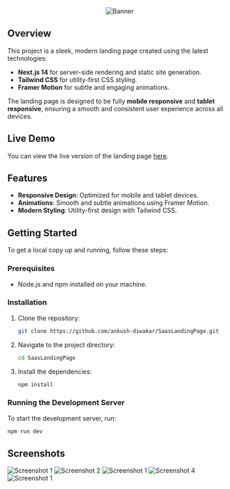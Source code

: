 <div align="center">
    <img src="https://media.discordapp.net/attachments/1071017991203991604/1280413861698080778/Screenshot_114.png?ex=66d7fdd5&is=66d6ac55&hm=345aa2a80de4b61390c9c3d457888afc1a09e7b4d48554961a966fb0b65ef097&=&format=webp&quality=lossless&width=1178&height=662" alt="Banner" />
</div>

## Overview

This project is a sleek, modern landing page created using the latest technologies:

- **Next.js 14** for server-side rendering and static site generation.
- **Tailwind CSS** for utility-first CSS styling.
- **Framer Motion** for subtle and engaging animations.

The landing page is designed to be fully **mobile responsive** and **tablet responsive**, ensuring a smooth and consistent user experience across all devices.

## Live Demo

You can view the live version of the landing page [here](https://saas-landing-page-three-virid.vercel.app/).

## Features

- **Responsive Design**: Optimized for mobile and tablet devices.
- **Animations**: Smooth and subtle animations using Framer Motion.
- **Modern Styling**: Utility-first design with Tailwind CSS.

## Getting Started

To get a local copy up and running, follow these steps:

### Prerequisites

- Node.js and npm installed on your machine.

### Installation

1. Clone the repository:
    ```bash
    git clone https://github.com/ankush-diwakar/SaasLandingPage.git
    ```
2. Navigate to the project directory:
    ```bash
    cd SaasLandingPage
    ```
3. Install the dependencies:
    ```bash
    npm install
    ```
### Running the Development Server

To start the development server, run:
```bash
npm run dev
```
## Screenshots
<img src="https://media.discordapp.net/attachments/1071017991203991604/1280413861698080778/Screenshot_114.png?ex=66d7fdd5&is=66d6ac55&hm=345aa2a80de4b61390c9c3d457888afc1a09e7b4d48554961a966fb0b65ef097&=&format=webp&quality=lossless&width=1178&height=662" alt="Screenshot 1"/>
<img src="https://media.discordapp.net/attachments/1071017991203991604/1280413859135623260/Screenshot_116.png?ex=66d7fdd4&is=66d6ac54&hm=81844f8a2c2606f2b1fc3dd8794e4e623dfbbe0140818a01ff6f2a325d62b135&=&format=webp&quality=lossless&width=1178&height=662" alt="Screenshot 2"/>
<img src="https://media.discordapp.net/attachments/1071017991203991604/1280413860766941254/Screenshot_119.png?ex=66d7fdd5&is=66d6ac55&hm=f26cd7d68c874af138513a8c9be83b345058deb5607e3a4bf75adf3e08ba1f2b&=&format=webp&quality=lossless&width=1178&height=662" alt="Screenshot 1"/>
<img src="https://media.discordapp.net/attachments/1071017991203991604/1280413860096114761/Screenshot_118.png?ex=66d7fdd5&is=66d6ac55&hm=c953c725a66a501804ad4c37e83b97e4e6a1fe0b90b07eabd426dbbd42c42a6a&=&format=webp&quality=lossless&width=1178&height=662" alt="Screenshot 4"/>
<img src="https://media.discordapp.net/attachments/1071017991203991604/1280413861165662243/Screenshot_120.png?ex=66d7fdd5&is=66d6ac55&hm=f03110a65bf30b5645a393118268090d5b1b9e9ea52e68eddf5ed76ed4042176&=&format=webp&quality=lossless&width=1178&height=662" alt="Screenshot 1"/>

